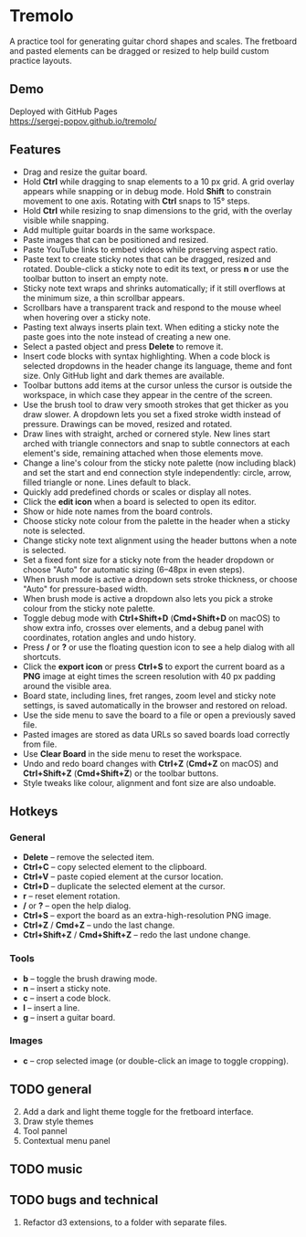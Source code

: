 # Tremolo

A practice tool for generating guitar chord shapes and scales. The fretboard and pasted elements can be dragged or resized to help build custom practice layouts.

## Demo
Deployed with GitHub Pages  
https://sergej-popov.github.io/tremolo/

## Features
- Drag and resize the guitar board.
- Hold **Ctrl** while dragging to snap elements to a 10 px grid. A grid overlay appears while snapping or in debug mode. Hold **Shift** to constrain movement to one axis. Rotating with **Ctrl** snaps to 15° steps.
- Hold **Ctrl** while resizing to snap dimensions to the grid, with the overlay visible while snapping.
- Add multiple guitar boards in the same workspace.
- Paste images that can be positioned and resized.
- Paste YouTube links to embed videos while preserving aspect ratio.
- Paste text to create sticky notes that can be dragged, resized and rotated. Double-click a sticky note to edit its text, or press **n** or use the toolbar button to insert an empty note.
- Sticky note text wraps and shrinks automatically; if it still overflows at the minimum size, a thin scrollbar appears.
- Scrollbars have a transparent track and respond to the mouse wheel when hovering over a sticky note.
- Pasting text always inserts plain text. When editing a sticky note the paste goes into the note instead of creating a new one.
- Select a pasted object and press **Delete** to remove it.
- Insert code blocks with syntax highlighting. When a code block is selected dropdowns in the header change its language, theme and font size. Only GitHub light and dark themes are available.
- Toolbar buttons add items at the cursor unless the cursor is outside the workspace, in which case they appear in the centre of the screen.
- Use the brush tool to draw very smooth strokes that get thicker as you draw slower. A dropdown lets you set a fixed stroke width instead of pressure. Drawings can be moved, resized and rotated.
- Draw lines with straight, arched or cornered style. New lines start arched with triangle connectors and snap to subtle connectors at each element's side, remaining attached when those elements move.
- Change a line's colour from the sticky note palette (now including black) and set the start and end connection style independently: circle, arrow, filled triangle or none. Lines default to black.
- Quickly add predefined chords or scales or display all notes.
- Click the **edit icon** when a board is selected to open its editor.
- Show or hide note names from the board controls.
- Choose sticky note colour from the palette in the header when a sticky note is selected.
- Change sticky note text alignment using the header buttons when a note is selected.
- Set a fixed font size for a sticky note from the header dropdown or choose "Auto" for automatic sizing (6–48px in even steps).
- When brush mode is active a dropdown sets stroke thickness, or choose "Auto" for pressure-based width.
- When brush mode is active a dropdown also lets you pick a stroke colour from the sticky note palette.
- Toggle debug mode with **Ctrl+Shift+D** (**Cmd+Shift+D** on macOS) to show extra info, crosses over elements, and a debug panel with coordinates, rotation angles and undo history.
- Press **/** or **?** or use the floating question icon to see a help dialog with all shortcuts.
- Click the **export icon** or press **Ctrl+S** to export the current board as a **PNG** image at eight times the screen resolution with 40 px padding around the visible area.
- Board state, including lines, fret ranges, zoom level and sticky note settings, is saved automatically in the browser and restored on reload.
- Use the side menu to save the board to a file or open a previously saved file.
- Pasted images are stored as data URLs so saved boards load correctly from file.
- Use **Clear Board** in the side menu to reset the workspace.
- Undo and redo board changes with **Ctrl+Z** (**Cmd+Z** on macOS) and **Ctrl+Shift+Z** (**Cmd+Shift+Z**) or the toolbar buttons.
- Style tweaks like colour, alignment and font size are also undoable.

## Hotkeys

### General
- **Delete** – remove the selected item.
- **Ctrl+C** – copy selected element to the clipboard.
- **Ctrl+V** – paste copied element at the cursor location.
- **Ctrl+D** – duplicate the selected element at the cursor.
- **r** – reset element rotation.
- **/** or **?** – open the help dialog.
- **Ctrl+S** – export the board as an extra-high-resolution PNG image.
- **Ctrl+Z** / **Cmd+Z** – undo the last change.
- **Ctrl+Shift+Z** / **Cmd+Shift+Z** – redo the last undone change.

### Tools
- **b** – toggle the brush drawing mode.
- **n** – insert a sticky note.
- **c** – insert a code block.
- **l** – insert a line.
- **g** – insert a guitar board.

### Images
- **c** – crop selected image (or double-click an image to toggle cropping).

## TODO general

2. Add a dark and light theme toggle for the fretboard interface.
3. Draw style themes
4. Tool pannel
5. Contextual menu panel

## TODO music

## TODO bugs and technical

1. Refactor d3 extensions, to a folder with separate files.
